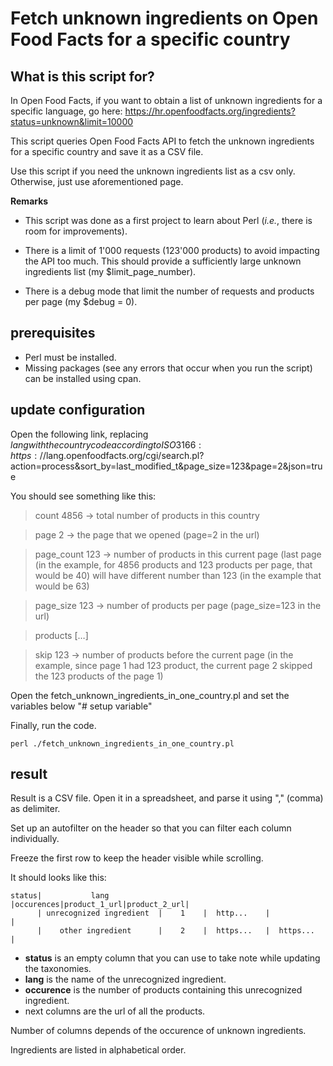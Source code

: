 # Fetch unknown ingredients on Open Food Facts for a specific country
## What is this script for?
In Open Food Facts, if you want to obtain a list of unknown ingredients for a specific language, go here:
https://hr.openfoodfacts.org/ingredients?status=unknown&limit=10000

This script queries Open Food Facts API to fetch the unknown ingredients for a specific country and save it as a CSV file. 

Use this script if you need the unknown ingredients list as a csv only. Otherwise, just use aforementioned page.

**Remarks**
- This script was done as a first project to learn about Perl (*i.e.*, there is room for improvements).

- There is a limit of 1'000 requests (123'000 products) to avoid impacting the API too much. This should provide a sufficiently large unknown ingredients list (my $limit_page_number).

- There is a debug mode that limit the number of requests and products per page (my $debug = 0).

## prerequisites
- Perl must be installed.
- Missing packages (see any errors that occur when you run the script) can be installed using cpan.

## update configuration
Open the following link, replacing $lang with the country code according to ISO 3166:
https://$lang.openfoodfacts.org/cgi/search.pl?action=process&sort_by=last_modified_t&page_size=123&page=2&json=true

You should see something like this:
> count	4856            -> total number of products in this country

> page	2               -> the page that we opened (page=2 in the url)

> page_count	123         -> number of products in this current page (last page (in the example, 
                           for 4856 products and 123 products per page, that would be 40) will have 
                           different number than 123 (in the example that would be 63)

> page_size	123         -> number of products per page (page_size=123 in the url)

> products	[…]

> skip	123             -> number of products before the current page (in the example, since page 1 
                           had 123 product, the current page 2 skipped the 123 products of the page 1)

Open the fetch_unknown_ingredients_in_one_country.pl and set the variables below "# setup variable"

Finally, run the code.
```
perl ./fetch_unknown_ingredients_in_one_country.pl
```

## result

Result is a CSV file. Open it in a spreadsheet, and parse it using "," (comma) as delimiter. 

Set up an autofilter on the header so that you can filter each column individually.

Freeze the first row to keep the header visible while scrolling.

It should looks like this:
```
status|           lang           |occurences|product_1_url|product_2_url|
      | unrecognized ingredient  |    1    |  http...    |             |
      |    other ingredient      |    2    |  https...   |  https...   |
```

- **status** is an empty column that you can use to take note while updating the taxonomies.
- **lang** is the name of the unrecognized ingredient.
- **occurence** is the number of products containing this unrecognized ingredient.
- next columns are the url of all the products.

Number of columns depends of the occurence of unknown ingredients.

Ingredients are listed in alphabetical order.
